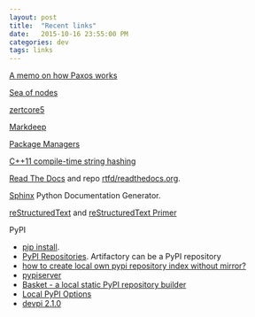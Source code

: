 ```yaml
---
layout: post
title:  "Recent links"
date:   2015-10-16 23:55:00 PM
categories: dev
tags: links
---
```


[A memo on how Paxos works](http://rystsov.info/2015/09/16/how-paxos-works.html)

[Sea of nodes](http://darksi.de/d.sea-of-nodes/)

[zertcore5](https://github.com/warriorguo/zertcore5)

[Markdeep](http://casual-effects.com/markdeep/)

[Package Managers](https://github.com/showcases/package-managers)

[C++11 compile-time string hashing](http://www.elbeno.com/blog/?p=1254)

[Read The Docs](https://readthedocs.org/) and repo [rtfd/readthedocs.org](https://github.com/rtfd/readthedocs.org).

[Sphinx](http://sphinx-doc.org/) Python Documentation Generator.

[reStructuredText](http://docutils.sourceforge.net/rst.html) and [reStructuredText Primer](http://sphinx-doc.org/rest.html)

PyPI

* [pip install](http://pip.readthedocs.org/en/stable/reference/pip_install/).
* [PyPI Repositories](https://www.jfrog.com/confluence/display/RTF/PyPI+Repositories). Artifactory can be a PyPI repository
* [how to create local own pypi repository index without mirror?](http://stackoverflow.com/questions/18052217/how-to-create-local-own-pypi-repository-index-without-mirror)
* [pypiserver](https://pypi.python.org/pypi/pypiserver)
* [Basket - a local static PyPI repository builder](http://pythonhosted.org/Basket/)
* [Local PyPI Options](http://bitofcheese.blogspot.com/2013/05/local-pypi-options.html)
* [devpi 2.1.0](https://pypi.python.org/pypi/devpi)
